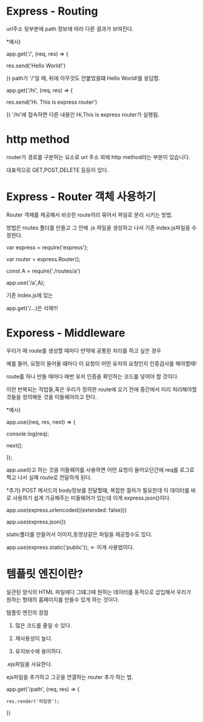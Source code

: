 # Express - Routing

url주소 뒷부분에 path 정보에 따라 다른 결과가 보여진다.

*예시) 

app.get('/', (req, res) => {
  
  res.send('Hello World!')

})
path가 '/'일 때, 뒤에 아무것도 안붙었을떄 Hello World!를 응답함.

app.get('/hi', (req, res) => {
  
  res.send('Hi. This is express router')

})
'/hi'에 접속하면 다른 내용인 Hi,This is express router가 실행됨.

# http method

router가 경로를 구분하는 요소로 url 주소 외에 http method라는 부분이 있습니다.

대표적으로 GET,POST,DELETE 등등이 있다.

# Express - Router 객체 사용하기

Router 객체를 제공해서 비슷한 route끼리 묶어서 파일로 분리 시키는 방법.

방법은 routes 폴더를 만들고 그 안에 .js 파일을 생성하고 나서 기존 index.js파일을 수정한다.

var express = require('express');

var router = express.Router();

const A = require('./routes/a')

app.use('/a',A);

기존 index.js에 있는

app.get('/...)은 삭제!!!

# Exporess - Middleware
        
우리가 매 route를 생성할 때마다 만약에 공통된 처리를 하고 싶은 경우
        
예를 들어, 요청이 들어올 떄마다 이 요청이 어떤 유저의 요청인지 인증검사를 해야할때!
        
route를 하나 만들 때마다 매번 유저 인증을 확인하는 코드를 넣어야 할 것이다.
        
이런 반복되는 작업들,혹은 우리가 정의한 route에 오기 전에 중간에서 미리 처리해야할 것들을 정의해둔 것을 미들웨어라고 한다.  
        
*예시)

app.use((req, res, next) => {
  
  console.log(req);
  
  next();

});

app.use라고 하는 것을 미들웨어를 사용하면 어떤 요청이 들어오던간에 req를 로그로 찍고 나서 실제 route로 전달하게 된다.

*추가)
POST 메서드의 body정보를 전달할떄, 복잡한 절차가 필요한데 이 데이터를 바로 사용하기 쉽게 가공해주는 미들웨어가 있는데 이게 express.json()이다.

app.use(express.urlencoded({extended: false}))

app.use(express.json())

static폴더를 만들어서 이미지,동영상같은 파일을 제공할수도 있다.

app.use(express.static('public'));       <- 이게 사용법이다.

# 템플릿 엔진이란?

일관된 양식의 HTML 파일에다 그떄그때 원하는 데이터를 동적으로 삽입해서 우리가 원하는 형태의 홈페이지를 만들수 있게 하는 것이다.

템플릿 엔진의 장점

1. 많은 코드를 줄일 수 있다.

2. 재사용성이 높다.

3. 유지보수에 용이하다.

.ejs파일을 사요한다.

ejs파일을 추가하고 그곳을 연결하는 router 추가 하는 법.

app.get('/path', (req, res) => {
    
    res.render('파일명');
})
